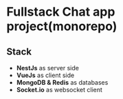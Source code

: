 # Fullstack Chat app project(monorepo)

## Stack

- **NestJs** as server side
- **VueJs** as client side
- **MongoDB & Redis** as databases
- **Socket.io** as websocket client
